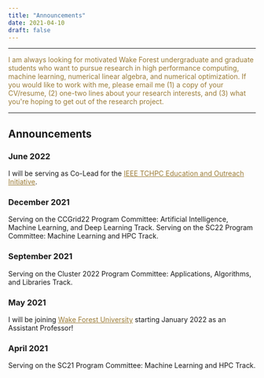 ```yaml
---
title: "Announcements"
date: 2021-04-10
draft: false
---
```

---

<span style="color:#9C7C37;">I am always looking for motivated Wake Forest undergraduate and graduate students who want to pursue research in high performance computing, machine learning, numerical linear algebra, and numerical optimization. If you would like to work with me, please email me (1) a copy of your CV/resume, (2) one-two lines about your research interests, and (3) what you're hoping to get out of the research project.</span>

---
## Announcements

### June 2022

I will be serving as Co-Lead for the <a href=https://tc.computer.org/tchpc/home-page/education-outreach/ target=_blank style="color:#9C7C37;">IEEE TCHPC Education and Outreach Initiative</a>.
### December 2021

Serving on the CCGrid22 Program Committee: Artificial Intelligence, Machine Learning, and Deep Learning Track.
Serving on the SC22 Program Committee: Machine Learning and HPC Track.

### September 2021

Serving on the Cluster 2022 Program Committee: Applications, Algorithms, and Libraries Track.

### May 2021

I will be joining <a href=https://cs.wfu.edu target=_blank style="color:#9C7C37;">Wake Forest University</a> starting January 2022 as an Assistant Professor!

### April 2021

Serving on the SC21 Program Committee: Machine Learning and HPC Track.
